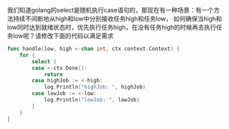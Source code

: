 我们知道golang的select是随机执行case语句的，那现在有一种场景：有一个方法持续不间断地从high和low中分别接收任务high和任务low，
如何确保当high和low同时达到就绪状态时，优先执行任务high，在没有任务high的时候再去执行任务low呢？请修改下面的代码以满足需求
```go
func handle(low, high <-chan int, ctx context.Context) {
	for {
		select {
		case <-ctx.Done():
			return
		case highJob := <-high:
			log.Println("highJob: ", highJob)
		case lowJob := <-low:
			log.Println("lowJob: ", lowJob)
		}
	}
}
```
